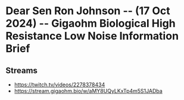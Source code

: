 # Dear Sen Ron Johnson -- (17 Oct 2024) -- Gigaohm Biological High Resistance Low Noise Information Brief

## Streams
- https://twitch.tv/videos/2278378434
- https://stream.gigaohm.bio/w/aMY8UQyLKxTp4m5S1JADba

